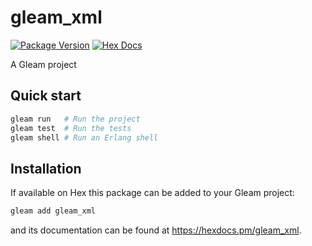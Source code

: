 # gleam_xml

[![Package Version](https://img.shields.io/hexpm/v/gleam_xml)](https://hex.pm/packages/gleam_xml)
[![Hex Docs](https://img.shields.io/badge/hex-docs-ffaff3)](https://hexdocs.pm/gleam_xml/)

A Gleam project

## Quick start

```sh
gleam run   # Run the project
gleam test  # Run the tests
gleam shell # Run an Erlang shell
```

## Installation

If available on Hex this package can be added to your Gleam project:

```sh
gleam add gleam_xml
```

and its documentation can be found at <https://hexdocs.pm/gleam_xml>.
